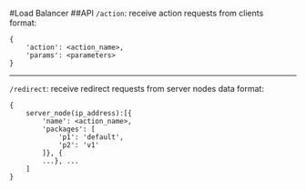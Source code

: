#Load Balancer
##API
<code>/action</code>: receive action requests from clients <br/>
format:
```
{
    'action': <action_name>,
    'params': <parameters>
}
```
---
<code>/redirect</code>: receive redirect requests from server nodes
data format:
```
{
    server_node(ip_address):[{
        'name': <action_name>,
        'packages': [
            'p1': 'default',
            'p2': 'v1'
        ]}, {
        ...}, ...
    ]
}
```

